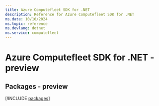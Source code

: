 ```yaml
---
title: Azure Computefleet SDK for .NET
description: Reference for Azure Computefleet SDK for .NET
ms.date: 10/10/2024
ms.topic: reference
ms.devlang: dotnet
ms.service: computefleet
---
```

# Azure Computefleet SDK for .NET - preview
## Packages - preview
[!INCLUDE [packages](computefleet-index.md)]